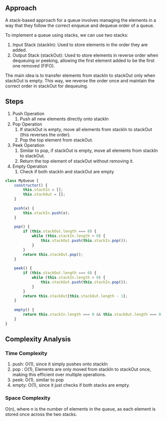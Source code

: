 ## Approach

A stack-based approach for a queue involves managing the elements in a way that they follow the correct enqueue and dequeue order of a queue.

To implement a queue using stacks, we can use two stacks:

1. Input Stack (stackIn): Used to store elements in the order they are added.
2. Output Stack (stackOut): Used to store elements in reverse order when dequeuing or peeking, allowing the first element added to be the first one removed (FIFO).

The main idea is to transfer elements from stackIn to stackOut only when stackOut is empty. This way, we reverse the order once and maintain the correct order in stackOut for dequeuing.

## Steps

1. Push Operation
   1. Push all new elements directly onto stackIn
2. Pop Operation
   1. If stackOut is empty, move all elements from stackIn to stackOut (this reverses the order).
   2. Pop the top element from stackOut.
3. Peek Operation
   1. Similar to pop, if stackOut is empty, move all elements from stackIn to stackOut.
   2. Return the top element of stackOut without removing it.
4. Empty Operation
   1. Check if both stackIn and stackOut are empty

``` javascript
class MyQueue {
    constructor() {
        this.stackIn = [];
        this.stackOut = [];
    }
    
    push(x) {
        this.stackIn.push(x);
    }
    
    pop() {
        if (this.stackOut.length === 0) {
            while (this.stackIn.length > 0) {
                this.stackOut.push(this.stackIn.pop());
            }
        }
        return this.stackOut.pop();
    }
    
    peek() {
        if (this.stackOut.length === 0) {
            while (this.stackIn.length > 0) {
                this.stackOut.push(this.stackIn.pop());
            }
        }
        return this.stackOut[this.stackOut.length - 1];
    }
    
    empty() {
        return this.stackIn.length === 0 && this.stackOut.length === 0;
    }
}

```

## Complexity Analysis

### Time Complexity
1. push: O(1), since it simply pushes onto stackIn
2. pop : O(1),  Elements are only moved from stackIn to stackOut once, making this efficient over multiple operations.
3. peek: O(1), similar to pop
4. empty: O(1), since it just checks if both stacks are empty.


### Space Complexity
O(n),  where n is the number of elements in the queue, as each element is stored once across the two stacks.
